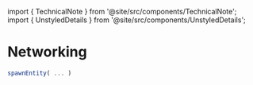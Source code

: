 
import { TechnicalNote } from '@site/src/components/TechnicalNote';
import { UnstyledDetails } from '@site/src/components/UnstyledDetails';

# Networking
<!--
TODO:
Networking with the `spawnEntity` API
-->

<TechnicalNote title="Solution">
<UnstyledDetails title="Full Solution">

```ts
spawnEntity( ... )
```
</UnstyledDetails>
</TechnicalNote>

